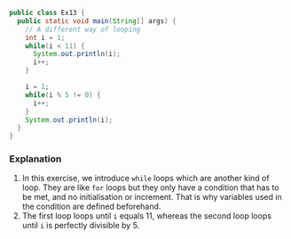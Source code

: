 ```java
public class Ex13 {
  public static void main(String[] args) {
    // A different way of looping
    int i = 1;
    while(i < 11) {
      System.out.println(i);
      i++;
    }

    i = 1;
    while(i % 5 != 0) {
      i++;
    }
    System.out.println(i);
  }
}
```

### Explanation
1. In this exercise, we introduce `while` loops which are another kind of loop. They are like `for` loops but they only have a condition that has to be met, and no initialisation or increment. That is why variables used in the condition are defined beforehand.
2. The first loop loops until `i` equals 11, whereas the second loop loops until `i` is perfectly divisible by 5.
